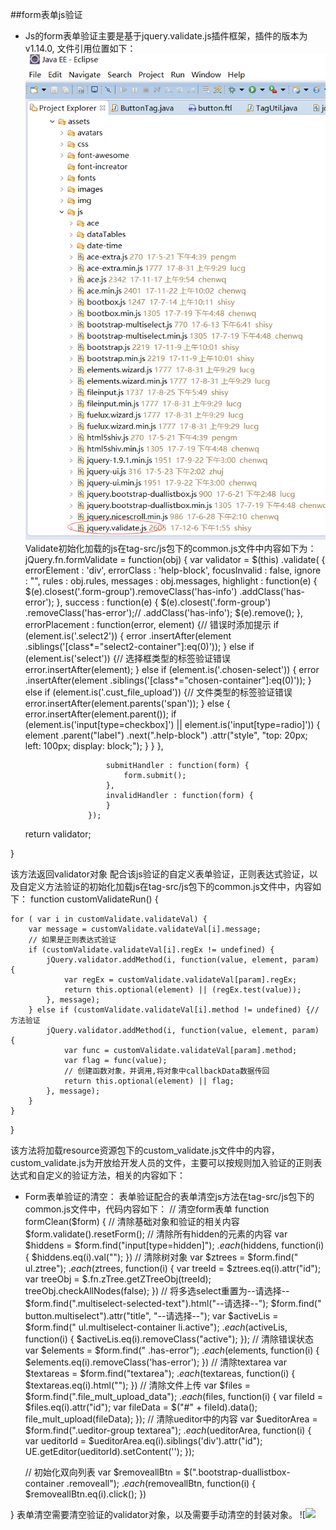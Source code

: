 

##form表单js验证

* Js的form表单验证主要是基于jquery.validate.js插件框架，插件的版本为v1.14.0,
文件引用位置如下：
![](/assets/frontDoc_validate1.png)
Validate初始化加载的js在tag-src/js包下的common.js文件中内容如下为：
	jQuery.fn.formValidate = function(obj) {
	var validator = $(this)
			.validate(
					{
						errorElement : 'div',
						errorClass : 'help-block',
						focusInvalid : false,
						ignore : "",
						rules : obj.rules,
						messages : obj.messages,
						highlight : function(e) {
							$(e).closest('.form-group').removeClass('has-info')
									.addClass('has-error');
						},
						success : function(e) {
							$(e).closest('.form-group')
									.removeClass('has-error');// .addClass('has-info');
							$(e).remove();
						},
						errorPlacement : function(error, element) {// 错误时添加提示
							if (element.is('.select2')) {
								error
										.insertAfter(element
												.siblings('[class*="select2-container"]:eq(0)'));
							} else if (element.is('select')) {// 选择框类型的标签验证错误
								error.insertAfter(element);
							} else if (element.is('.chosen-select')) {
								error
										.insertAfter(element
												.siblings('[class*="chosen-container"]:eq(0)'));
							} else if (element.is('.cust_file_upload')) {// 文件类型的标签验证错误
								error.insertAfter(element.parents('span'));
							} else {
								error.insertAfter(element.parent());
								if (element.is('input[type=checkbox]')
										|| element.is('input[type=radio]')) {
									element
											.parent("label")
											.next(".help-block")
											.attr("style",
													"top: 20px; left: 100px; display: block;");
								}
							}
						},

						submitHandler : function(form) {
							form.submit();
						},
						invalidHandler : function(form) {
						}
					});
	return validator;

}

该方法返回validator对象
配合该js验证的自定义表单验证，正则表达式验证，以及自定义方法验证的初始化加载js在tag-src/js包下的common.js文件中，内容如下：
function customValidateRun() {

	for ( var i in customValidate.validateVal) {
		var message = customValidate.validateVal[i].message;
		// 如果是正则表达式验证
		if (customValidate.validateVal[i].regEx != undefined) {
			jQuery.validator.addMethod(i, function(value, element, param) {
				var regEx = customValidate.validateVal[param].regEx;
				return this.optional(element) || (regEx.test(value));
			}, message);
		} else if (customValidate.validateVal[i].method != undefined) {// 方法验证
			jQuery.validator.addMethod(i, function(value, element, param) {
				var func = customValidate.validateVal[param].method;
				var flag = func(value);
				// 创建函数对象，并调用,将对象中callbackData数据传回
				return this.optional(element) || flag;
			}, message);
		}
	}
}

该方法将加载resource资源包下的custom_validate.js文件中的内容，
custom_validate.js为开放给开发人员的文件，主要可以按规则加入验证的正则表达式和自定义的验证方法，相关的内容如下：


* Form表单验证的清空：
表单验证配合的表单清空js方法在tag-src/js包下的common.js文件中，代码内容如下：
// 清空form表单
function formClean($form) {
	// 清除基础对象和验证的相关内容
	$form.validate().resetForm();
	// 清除所有hidden的元素的内容
	var $hiddens = $form.find("input[type=hidden]");
	$.each($hiddens, function(i) {
		$hiddens.eq(i).val("");
	})
	// 清除树对象
	var $ztrees = $form.find(" ul.ztree");
	$.each($ztrees, function(i) {
		var treeId = $ztrees.eq(i).attr("id");
		var treeObj = $.fn.zTree.getZTreeObj(treeId);
		treeObj.checkAllNodes(false);
	})
	// 将多选select重置为--请选择--
	$form.find(".multiselect-selected-text").html("--请选择--");
	$form.find(" button.multiselect").attr("title", "--请选择--");
	var $activeLis = $form.find(" ul.multiselect-container li.active");
	$.each($activeLis, function(i) {
		$activeLis.eq(i).removeClass("active");
	});
	// 清除错误状态
	var $elements = $form.find(" .has-error");
	$.each($elements, function(i) {
		$elements.eq(i).removeClass('has-error');
	})
	// 清除textarea
	var $textareas = $form.find("textarea");
	$.each($textareas, function(i) {
		$textareas.eq(i).html("");
	})
	// 清除文件上传
	var $files = $form.find(".file_mult_upload_data");
	$.each($files, function(i) {
		var fileId = $files.eq(i).attr("id");
		var fileData = $("#" + fileId).data();
		file_mult_upload(fileData);
	});
	// 清除ueditor中的内容
	var $ueditorArea = $form.find(".ueditor-group textarea");
	$.each($ueditorArea, function(i) {
		var ueditorId = $ueditorArea.eq(i).siblings('div').attr("id");
		UE.getEditor(ueditorId).setContent('');
	});

	// 初始化双向列表
	var $removeallBtn = $(".bootstrap-duallistbox-container .removeall");
	$.each($removeallBtn, function(i) {
		$removeallBtn.eq(i).click();
	})

}
表单清空需要清空验证的validator对象，以及需要手动清空的封装对象。
![![](/assets/frontDoc_validate1.pn](/assets/frontDoc_validate2.png)g)